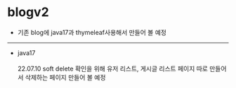 # blogv2
* 기존 blog에 java17과 thymeleaf사용해서 만들어 볼 예정
---

* java17
<br/><br/>
22.07.10 soft delete 확인을 위해 유저 리스트, 게시글 리스트 페이지 따로 만들어서 삭제하는 페이지 만들어 볼 예정
